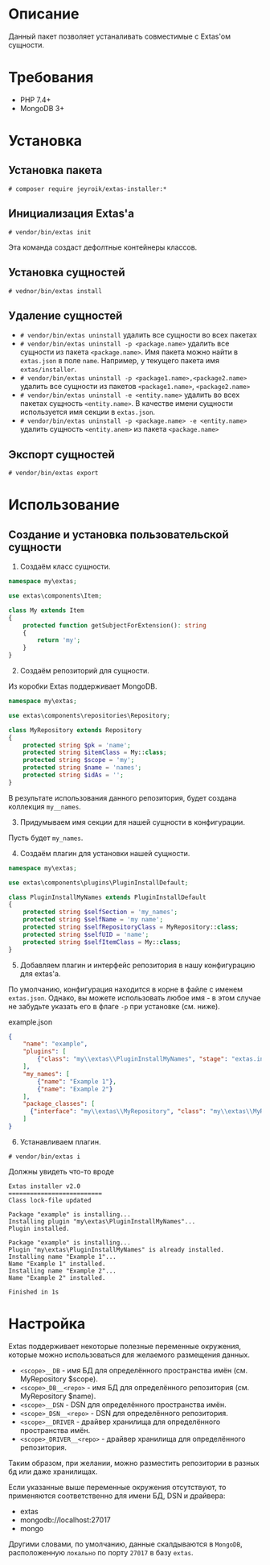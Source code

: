 # Описание

Данный пакет позволяет устаналивать совместимые с Extas'ом сущности.

# Требования

- PHP 7.4+
- MongoDB 3+

# Установка

## Установка пакета

`# composer require jeyroik/extas-installer:*`

## Инициализация Extas'a

`# vendor/bin/extas init`

Эта команда создаст дефолтные контейнеры классов.

## Установка сущностей

`# vednor/bin/extas install`

## Удаление сущностей

- `# vendor/bin/extas uninstall` удалить все сущности во всех пакетах
- `# vendor/bin/extas uninstall -p <package.name>` удалить все сущности из пакета `<package.name>`. Имя пакета можно найти в `extas.json` в поле `name`. Например, у текущего пакета имя `extas/installer`.
- `# vendor/bin/extas uninstall -p <package1.name>,<package2.name>` удалить все сущности из пакетов `<package1.name>`, `<package2.name>`
- `# vendor/bin/extas uninstall -e <entity.name>` удалить во всех пакетах сущность `<entity.name>`. В качестве имени сущности используется имя секции в `extas.json`.
- `# vendor/bin/extas uninstall -p <package.name> -e <entity.name>` удалить сущность `<entity.anem>` из пакета `<package.name>`

## Экспорт сущностей

`# vendor/bin/extas export`

# Использование

## Создание и установка пользовательской сущности

1. Создаём класс сущности.

```php
namespace my\extas;

use extas\components\Item;

class My extends Item
{
    protected function getSubjectForExtension(): string
    {
        return 'my';
    }
}
```

2. Создаём репозиторий для сущности.

Из коробки Extas поддерживает MongoDB.

```php
namespace my\extas;

use extas\components\repositories\Repository;

class MyRepository extends Repository
{
    protected string $pk = 'name';
    protected string $itemClass = My::class;
    protected string $scope = 'my';
    protected string $name = 'names';
    protected string $idAs = '';
}
```

В результате использования данного репозитория, будет создана коллекция `my__names`.

3. Придумываем имя секции для нашей сущности в конфигурации.

Пусть будет `my_names`.

4. Создаём плагин для установки нашей сущности.

```php
namespace my\extas;

use extas\components\plugins\PluginInstallDefault;

class PluginInstallMyNames extends PluginInstallDefault
{
    protected string $selfSection = 'my_names';
    protected string $selfName = 'my name';
    protected string $selfRepositoryClass = MyRepository::class;
    protected string $selfUID = 'name';
    protected string $selfItemClass = My::class;
}
```

5. Добавляем плагин и интерфейс репозитория в нашу конфигурацию для extas'a.

По умолчанию, конфигурация находится в корне в файле с именем `extas.json`.
Однако, вы можете использовать любое имя - в этом случае не забудьте указать его в флаге `-p` при установке (см. ниже).

example.json
```json
{
    "name": "example",
    "plugins": [
        {"class": "my\\extas\\PluginInstallMyNames", "stage": "extas.install"}
    ],
    "my_names": [
        {"name": "Example 1"},
        {"name": "Example 2"}
    ],
    "package_classes": [
      {"interface": "my\\extas\\MyRepository", "class": "my\\extas\\MyRepository"}
    ]
}
```

6. Устанавливаем плагин.

`# vendor/bin/extas i`

Должны увидеть что-то вроде

```
Extas installer v2.0
==========================
Class lock-file updated

Package "example" is installing...
Installing plugin "my\extas\PluginInstallMyNames"...
Plugin installed.

Package "example" is installing...
Plugin "my\extas\PluginInstallMyNames" is already installed.
Installing name "Example 1"...
Name "Example 1" installed.
Installing name "Example 2"...
Name "Example 2" installed.

Finished in 1s
```

# Настройка

Extas поддерживает некоторые полезные переменные окружения, которые можно использоваться для желаемого размещения данных.

- `<scope>__DB` - имя БД для определённого пространства имён (см. MyRepository $scope).
- `<scope>_DB__<repo>` - имя БД для определённого репозитория (см. MyRepository $name).
- `<scope>__DSN` - DSN для определённого пространства имён.
- `<scope>_DSN__<repo>` - DSN для определённого репозитория.
- `<scope>__DRIVER` - драйвер хранилища для определённого пространства имён.
- `<scope>_DRIVER__<repo>` - драйвер хранилища для определённого репозитория.

Таким образом, при желании, можно разместить репозитории в разных бд или даже хранилищах.

Если указанные выше переменные окружения отсутствуют, то применяются соответственно для имени БД, DSN и драйвера:
- extas
- mongodb://localhost:27017
- mongo

Другими словами, по умолчанию, данные скалдываются в `MongoDB`, расположенную `локально` по порту `27017` в базу `extas`.
